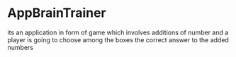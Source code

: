# AppBrainTrainer
its an application in form of game which involves additions of number and a player is going to choose among the boxes the correct answer to the added numbers
